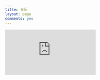 ```yaml
---
title: 日历
layout: page
comments: yes
---
```


<iframe src="https://www.google.com/calendar/embed?showTitle=0&amp;showCalendars=0&amp;mode=WEEK&amp;height=600&amp;wkst=1&amp;hl=en_GB&amp;bgcolor=%23ffffff&amp;src=a9eud2og6cg1kh134ii9q3pcg4%40group.calendar.google.com&amp;color=%235229A3&amp;src=d76qp3a4mi6l9799no3rn56pik%40group.calendar.google.com&amp;color=%232F6309&amp;src=en_gb.china%23holiday%40group.v.calendar.google.com&amp;color=%23711616&amp;src=p%23weather%40group.v.calendar.google.com&amp;color=%2342104A&amp;ctz=Asia%2FShanghai" style=" border-width:0 "  frameborder="0" scrolling="no"></iframe>

<!---  <iframe src="http://www.hit.edu.cn/UploadFile/2013/08-29/201382983552498.jpg" width="680"></iframe>  | 2014年01月17日 星期五 18时32分08秒--->


